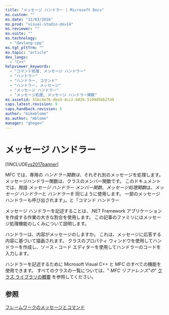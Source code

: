 ```yaml
---
title: "メッセージ ハンドラー | Microsoft Docs"
ms.custom: ""
ms.date: "12/03/2016"
ms.prod: "visual-studio-dev14"
ms.reviewer: ""
ms.suite: ""
ms.technology: 
  - "devlang-cpp"
ms.tgt_pltfrm: ""
ms.topic: "article"
dev_langs: 
  - "C++"
helpviewer_keywords: 
  - "コマンド処理, メッセージ ハンドラー"
  - "ハンドラー"
  - "ハンドラー, コマンド"
  - "ハンドラー, メッセージ"
  - "メッセージ ハンドラー"
  - "メッセージ処理, メッセージ ハンドラー関数"
ms.assetid: 51bc4e76-dbe3-4cc2-b026-3199d56b2fa9
caps.latest.revision: 9
caps.handback.revision: 5
author: "mikeblome"
ms.author: "mblome"
manager: "ghogen"
---
```

# メッセージ ハンドラー
[!INCLUDE[vs2017banner](../assembler/inline/includes/vs2017banner.md)]

MFC では、専用の *ハンドラー関数は*、それぞれ別のメッセージを処理します。  メッセージハンドラー関数は、クラスのメンバー関数です。  このドキュメントでは、用語 *メッセージ ハンドラー メンバー関数*、*メッセージ処理関数*は、*メッセージ ハンドラー*と *ハンドラーを* 同じように使用します。  一部のメッセージ ハンドラーも呼び出されます」。と「コマンド ハンドラー  
  
 メッセージ ハンドラーを記述することは、.NET Framework アプリケーションを作成する作業の大きな割合を使用します。  この記事のファミリにはメッセージ処理機能のしくみについて説明します。  
  
 ハンドラーは、内容がメッセージのしますか。  これは、メッセージに応答する内容に基づいて描画されます。  クラスのプロパティ ウィンドウを使用してハンドラーを作成し、ソース・コード エディターを使用してハンドラーのコードを入力します。  
  
 ハンドラーを記述するために Microsoft Visual C\+\+ と MFC のすべての機能を使用できます。  すべてのクラスの一覧については、" *MFC リファレンス"の*" [クラス ライブラリの概要](../mfc/class-library-overview.md) を参照してください。  
  
## 参照  
 [フレームワークのメッセージとコマンド](../mfc/messages-and-commands-in-the-framework.md)